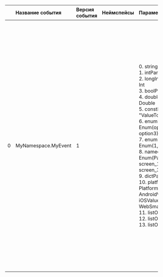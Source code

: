| | Название события | Версия события | Неймспейсы | Параметры | Описание | Комментарий | Android | iOS | WebSmartTV |
|---:|:---|:---|:---|:---|:---|:---|:---|:---|:---|
|0|MyNamespace.MyEvent|1||0. stringParam: String<br>1. intParam: Int<br>2. longIntParam: Long Int<br>3. boolParam: Bool<br>4. doubleParam: Double<br>5. constParam: "ValueToLog"<br>6. enumParam: Enum(option1, option2, option3)<br>7. enumParamInt: Enum(1, 2, 3)<br>8. namedEnumParam: Enum(Pages: screen_1, screen_2, screen_3)<br>9. dictParam: Dict<br>10. platformConst: PlatformConst(Android: AndroidValue,iOS: iOSValue,WebSmartTV: WebSmartTVValue,)<br>11. listOfInt: List<br>12. listOfDouble: List<br>13. listOfString: List<br>|События со всеми возможными типами параметров<br>0. stringParam - Параметр типа String<br>1. intParam - Параметр типа Int<br>2. longIntParam - Параметр типа Long Int<br>3. boolParam - Параметр типа Bool<br>4. doubleParam - Параметр типа Double<br>5. constParam - Параметр типа Const. Не участвует в сигнатуре функции, но логируется в при отправке в трекер<br>6. enumParam - Параметр типа Enum. При логировании можновыбрать только один вариант. В коде имееттип MyNamespaceMyEventEnumparam<br>7. enumParamInt - Параметр типа Enum Int. При логировании можновыбрать только один вариант. В коде имееттип MyNamespaceMyEventEnumparam<br>8. namedEnumParam - Параметр типа Enum. В коде имеет тип Pages.Если какой-то enum используется больше одного раза,то лучше давать ему явное имя, разботчики смогутобращаться к нему однообразно<br>9. dictParam - параметр типа Dict.<br>10. platformConst - Платформозависимая константа<br>11. listOfInt - Список целочисленных параметров<br>12. listOfDouble - Список флотовых параметров<br>13. listOfString - Cписок строк<br>||3.14 https://your-tracker.com|4.13 https://your-tracker.com|В разработке https://your-tracker.com|